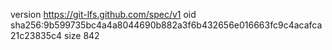 version https://git-lfs.github.com/spec/v1
oid sha256:9b599735bc4a4a8044690b882a3f6b432656e016663fc9c4acafca21c23835c4
size 842
